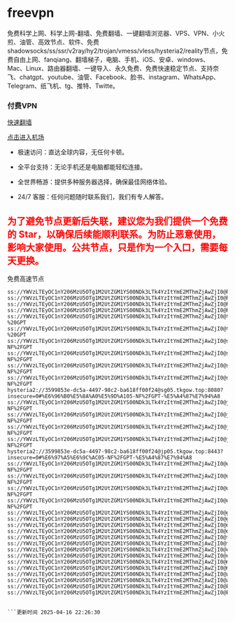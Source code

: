 # freevpn

免费科学上网、科学上网-翻墙、免费翻墙、一键翻墙浏览器、VPS、VPN、小火煎、油管、高效节点、软件、免费shadowsocks/ss/ssr/v2ray/hy2/trojan/vmess/vless/hysteria2/reality节点，免费自由上网、fanqiang、翻墙梯子，电脑、手机、iOS、安卓、windows、Mac、Linux、路由器翻墙、一键导入、永久免费、免费快速稳定节点、支持奈飞、chatgpt、youtube、油管、Facebook、脸书、instagram、WhatsApp、Telegram、纸飞机、tg、推特、Twitte。

### 付费VPN
[快速翻墙](https://xgogo.sbs/#/register?code=wxADDy87) 

[点击进入机场](https://xgogo.sbs/#/register?code=wxADDy87) 

* 极速访问：直达全球内容，无任何卡顿。

* 全平台支持：无论手机还是电脑都能轻松连接。

* 全世界畅游：提供多种服务器选择，确保最佳网络体验。

* 24/7 客服：任何问题随时联系我们，我们有专人解答。

## <font color="red">为了避免节点更新后失联，建议您为我们提供一个免费的 Star，以确保后续能顺利联系。为防止恶意使用，影响大家使用。公共节点，只是作为一个入口，需要每天更换。</font>

免费高速节点

```ss://YWVzLTEyOC1nY206MzU5OTg1M2UtZGM1YS00NDk3LTk4YzItYmE2MThmZjAwZjI0@hk01.jgrtoioceaw.help:50384#%E9%A6%99%E6%B8%AF01
ss://YWVzLTEyOC1nY206MzU5OTg1M2UtZGM1YS00NDk3LTk4YzItYmE2MThmZjAwZjI0@hk02.jigreliewolf.click:17889#%E9%A6%99%E6%B8%AF02
ss://YWVzLTEyOC1nY206MzU5OTg1M2UtZGM1YS00NDk3LTk4YzItYmE2MThmZjAwZjI0@hk03.jigreliewolf.click:10838#%E9%A6%99%E6%B8%AF03
ss://YWVzLTEyOC1nY206MzU5OTg1M2UtZGM1YS00NDk3LTk4YzItYmE2MThmZjAwZjI0@hk04.jgrtoioceaw.help:29956#%E9%A6%99%E6%B8%AF04
ss://YWVzLTEyOC1nY206MzU5OTg1M2UtZGM1YS00NDk3LTk4YzItYmE2MThmZjAwZjI0@hk05.ijgelrkasd.click:41284#%E9%A6%99%E6%B8%AF05
ss://YWVzLTEyOC1nY206MzU5OTg1M2UtZGM1YS00NDk3LTk4YzItYmE2MThmZjAwZjI0@tw01.jigreliewolf.click:30995#%E5%8F%B0%E6%B9%BE01%20-%20GPT
ss://YWVzLTEyOC1nY206MzU5OTg1M2UtZGM1YS00NDk3LTk4YzItYmE2MThmZjAwZjI0@tw02.ijgelrkasd.click:22610#%E5%8F%B0%E6%B9%BE02%20-%20GPT
ss://YWVzLTEyOC1nY206MzU5OTg1M2UtZGM1YS00NDk3LTk4YzItYmE2MThmZjAwZjI0@sg01.jgrtoioceaw.help:55559#%E6%96%B0%E5%8A%A0%E5%9D%A101%20-NF%2FGPT
ss://YWVzLTEyOC1nY206MzU5OTg1M2UtZGM1YS00NDk3LTk4YzItYmE2MThmZjAwZjI0@sg02.jigreliewolf.click:40574#%E6%96%B0%E5%8A%A0%E5%9D%A102%20-NF%2FGPT
ss://YWVzLTEyOC1nY206MzU5OTg1M2UtZGM1YS00NDk3LTk4YzItYmE2MThmZjAwZjI0@sg03.ijgelrkasd.click:23716#%E6%96%B0%E5%8A%A0%E5%9D%A103%20-NF%2FGPT
ss://YWVzLTEyOC1nY206MzU5OTg1M2UtZGM1YS00NDk3LTk4YzItYmE2MThmZjAwZjI0@sg04.jgrtoioceaw.help:17971#%E6%96%B0%E5%8A%A0%E5%9D%A104%20-NF%2FGPT
hysteria2://3599853e-dc5a-4497-98c2-ba618ff00f24@sg05.tkgow.top:8080?insecure=0#%E6%96%B0%E5%8A%A0%E5%9D%A105-NF%2FGPT-%E5%A4%87%E7%94%A8
ss://YWVzLTEyOC1nY206MzU5OTg1M2UtZGM1YS00NDk3LTk4YzItYmE2MThmZjAwZjI0@jp01.jgrtoioceaw.help:58645#%E6%97%A5%E6%9C%AC01%20-NF%2FGPT
ss://YWVzLTEyOC1nY206MzU5OTg1M2UtZGM1YS00NDk3LTk4YzItYmE2MThmZjAwZjI0@jp02.jgrtoioceaw.help:47462#%E6%97%A5%E6%9C%AC02%20-NF%2FGPT
ss://YWVzLTEyOC1nY206MzU5OTg1M2UtZGM1YS00NDk3LTk4YzItYmE2MThmZjAwZjI0@jp03.jigreliewolf.click:33414#%E6%97%A5%E6%9C%AC03%20-NF%2FGPT
ss://YWVzLTEyOC1nY206MzU5OTg1M2UtZGM1YS00NDk3LTk4YzItYmE2MThmZjAwZjI0@jp04.ijgelrkasd.click:58223#%E6%97%A5%E6%9C%AC04%20-NF%2FGPT
hysteria2://3599853e-dc5a-4497-98c2-ba618ff00f24@jp05.tkgow.top:8443?insecure=0#%E6%97%A5%E6%9C%AC05-NF%2FGPT-%E5%A4%87%E7%94%A8
ss://YWVzLTEyOC1nY206MzU5OTg1M2UtZGM1YS00NDk3LTk4YzItYmE2MThmZjAwZjI0@us01.jgrtoioceaw.help:48129#%E7%BE%8E%E5%9B%BD01%20-NF%2FGPT
ss://YWVzLTEyOC1nY206MzU5OTg1M2UtZGM1YS00NDk3LTk4YzItYmE2MThmZjAwZjI0@us02.jgrtoioceaw.help:44907#%E7%BE%8E%E5%9B%BD02%20-NF%2FGPT
ss://YWVzLTEyOC1nY206MzU5OTg1M2UtZGM1YS00NDk3LTk4YzItYmE2MThmZjAwZjI0@us03.jigreliewolf.click:43330#%E7%BE%8E%E5%9B%BD03%20-NF%2FGPT
ss://YWVzLTEyOC1nY206MzU5OTg1M2UtZGM1YS00NDk3LTk4YzItYmE2MThmZjAwZjI0@us04.ijgelrkasd.click:44130#%E7%BE%8E%E5%9B%BD04%20-NF%2FGPT
ss://YWVzLTEyOC1nY206MzU5OTg1M2UtZGM1YS00NDk3LTk4YzItYmE2MThmZjAwZjI0@gb01.jgrtoioceaw.help:27765#%E8%8B%B1%E5%9B%BD01
ss://YWVzLTEyOC1nY206MzU5OTg1M2UtZGM1YS00NDk3LTk4YzItYmE2MThmZjAwZjI0@gb02.jigreliewolf.click:52762#%E8%8B%B1%E5%9B%BD02
ss://YWVzLTEyOC1nY206MzU5OTg1M2UtZGM1YS00NDk3LTk4YzItYmE2MThmZjAwZjI0@de01.jgrtoioceaw.help:20635#%E5%BE%B7%E5%9B%BD01
ss://YWVzLTEyOC1nY206MzU5OTg1M2UtZGM1YS00NDk3LTk4YzItYmE2MThmZjAwZjI0@de02.jigreliewolf.click:52770#%E5%BE%B7%E5%9B%BD02
ss://YWVzLTEyOC1nY206MzU5OTg1M2UtZGM1YS00NDk3LTk4YzItYmE2MThmZjAwZjI0@fr01.ijgelrkasd.click:32568#%E6%B3%95%E5%9B%BD01
ss://YWVzLTEyOC1nY206MzU5OTg1M2UtZGM1YS00NDk3LTk4YzItYmE2MThmZjAwZjI0@fr02.jigreliewolf.click:45265#%E6%B3%95%E5%9B%BD02
ss://YWVzLTEyOC1nY206MzU5OTg1M2UtZGM1YS00NDk3LTk4YzItYmE2MThmZjAwZjI0@ca01.jigreliewolf.click:30461#%E5%8A%A0%E6%8B%BF%E5%A4%A701
ss://YWVzLTEyOC1nY206MzU5OTg1M2UtZGM1YS00NDk3LTk4YzItYmE2MThmZjAwZjI0@ca02.ijgelrkasd.click:24053#%E5%8A%A0%E6%8B%BF%E5%A4%A702
ss://YWVzLTEyOC1nY206MzU5OTg1M2UtZGM1YS00NDk3LTk4YzItYmE2MThmZjAwZjI0@my01.jigreliewolf.click:52408#%E9%A9%AC%E6%9D%A5%E8%A5%BF%E4%BA%9A01
ss://YWVzLTEyOC1nY206MzU5OTg1M2UtZGM1YS00NDk3LTk4YzItYmE2MThmZjAwZjI0@my02.ijgelrkasd.click:25519#%E9%A9%AC%E6%9D%A5%E8%A5%BF%E4%BA%9A02
ss://YWVzLTEyOC1nY206MzU5OTg1M2UtZGM1YS00NDk3LTk4YzItYmE2MThmZjAwZjI0@au01.jgrtoioceaw.help:13460#%E6%BE%B3%E5%A4%A7%E5%88%A9%E4%BA%9A01
ss://YWVzLTEyOC1nY206MzU5OTg1M2UtZGM1YS00NDk3LTk4YzItYmE2MThmZjAwZjI0@au02.ijgelrkasd.click:46073#%E6%BE%B3%E5%A4%A7%E5%88%A9%E4%BA%9A02
ss://YWVzLTEyOC1nY206MzU5OTg1M2UtZGM1YS00NDk3LTk4YzItYmE2MThmZjAwZjI0@ko01.jgrtoioceaw.help:46108#%E9%9F%A9%E5%9B%BD01
ss://YWVzLTEyOC1nY206MzU5OTg1M2UtZGM1YS00NDk3LTk4YzItYmE2MThmZjAwZjI0@ko02.jigreliewolf.click:50181#%E9%9F%A9%E5%9B%BD02


```更新时间 2025-04-16 22:26:30